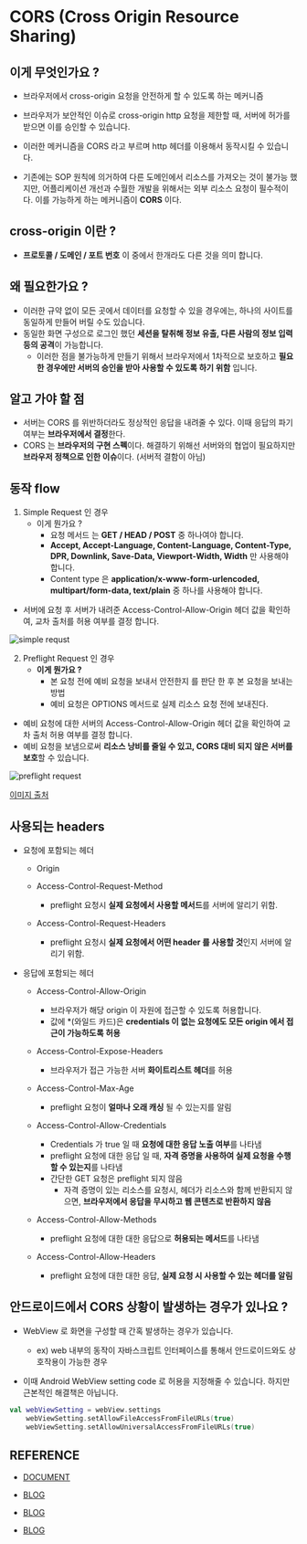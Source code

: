# CORS (Cross Origin Resource Sharing)

## 이게 무엇인가요 ? 
- 브라우저에서 cross-origin 요청을 안전하게 할 수 있도록 하는 메커니즘

- 브라우저가 보안적인 이슈로 cross-origin http 요청을 제한할 때, 서버에 허가를 받으면 이를 승인할 수 있습니다.
- 이러한 메커니즘을 CORS 라고 부르며 http 헤더를 이용해서 동작시킬 수 있습니다.
- 기존에는 SOP 원칙에 의거하여 다른 도메인에서 리소스를 가져오는 것이 불가능 했지만, 어플리케이션 개선과 수월한 개발을 위해서는 외부 리소스 요청이 필수적이다. 
  이를 가능하게 하는 메커니즘이 **CORS** 이다.
  
## cross-origin 이란 ? 
- **프로토콜 / 도메인 / 포트 번호** 이 중에서 한개라도 다른 것을 의미 합니다.

## 왜 필요한가요 ? 
- 이러한 규약 없이 모든 곳에서 데이터를 요청할 수 있을 경우에는, 하나의 사이트를 동일하게 만들어 버릴 수도 있습니다.
- 동일한 화면 구성으로 로그인 했던 **세션을 탈취해 정보 유출, 다른 사람의 정보 입력 등의 공격**이 가능합니다.
    - 이러한 점을 불가능하게 만들기 위해서 브라우저에서 1차적으로 보호하고 **필요한 경우에만 서버의 승인을 받아 사용할 수 있도록 하기 위함** 입니다.

## 알고 가야 할 점
- 서버는 CORS 를 위반하더라도 정상적인 응답을 내려줄 수 있다. 이때 응답의 파기 여부는 **브라우저에서 결정**한다.
- CORS 는 **브라우저의 구현 스펙**이다. 해결하기 위해선 서버와의 협업이 필요하지만 **브라우저 정책으로 인한 이슈**이다. (서버적 결함이 아님)

## 동작 flow

1. Simple Request 인 경우
    - 이게 뭔가요 ? 
        - 요청 메서드 는 **GET / HEAD / POST** 중 하나여야 합니다.
        - **Accept, Accept-Language, Content-Language, Content-Type, DPR, Downlink, Save-Data, Viewport-Width, Width** 만 사용해야 합니다.
        - Content type 은 **application/x-www-form-urlencoded, multipart/form-data, text/plain** 중 하나를 사용해야 합니다.

- 서버에 요청 후 서버가 내려준 Access-Control-Allow-Origin 헤더 값을 확인하여, 교차 출처를 허용 여부를 결정 합니다.

![simple requst](https://user-images.githubusercontent.com/49216939/179394813-2d7f474f-d7f0-4e91-aac1-22894c9a27e1.png)

2. Preflight Request 인 경우
    - **이게 뭔가요 ?**
        - 본 요청 전에 예비 요청을 보내서 안전한지 를 판단 한 후 본 요청을 보내는 방법
        - 예비 요청은 OPTIONS 메서드로 실제 리소스 요청 전에 보내진다.
   
- 예비 요청에 대한 서버의 Access-Control-Allow-Origin 헤더 값을 확인하여 교차 출처 허용 여부를 결정 합니다.
- 예비 요청을 보냄으로써 **리소스 낭비를 줄일 수 있고, CORS 대비 되지 않은 서버를 보호**할 수 있습니다.

![preflight request](https://user-images.githubusercontent.com/49216939/179394800-0fcb88a6-f702-4a29-a5c7-297cca1f3c82.png)

[이미지 출처](https://velog.io/@hyejeong/CORS-%EB%8F%99%EC%9E%91-%EB%B0%A9%EC%8B%9D)

## 사용되는 headers
- 요청에 포함되는 헤더
    - Origin
   
    - Access-Control-Request-Method
        - preflight 요청시 **실제 요청에서 사용할 메서드**를 서버에 알리기 위함.
   
    - Access-Control-Request-Headers
        - preflight 요청시 **실제 요청에서 어떤 header 를 사용할 것**인지 서버에 알리기 위함.

- 응답에 포함되는 헤더
    -  Access-Control-Allow-Origin
        - 브라우저가 해당 origin 이 자원에 접근할 수 있도록 허용합니다. 
        - 값에 *(와일드 카드)은 **credentials 이 없는 요청에도 모든 origin 에서 접근이 가능하도록 허용**
    
    - Access-Control-Expose-Headers 
        - 브라우저가 접근 가능한 서버 **화이트리스트 헤더**를 허용
    
    - Access-Control-Max-Age 
        - preflight 요청이 **얼마나 오래 캐싱** 될 수 있는지를 알림 
    
    - Access-Control-Allow-Credentials
       - Credentials 가 true 일 때 **요청에 대한 응답 노출 여부**를 나타냄
       - preflight 요청에 대한 응답 일 때, **자격 증명을 사용하여 실제 요청을 수행할 수 있는지**를 나타냄
       - 간단한 GET 요청은 preflight 되지 않음
            - 자격 증명이 있는 리소스를 요청시, 헤더가 리소스와 함께 반환되지 않으면, **브라우저에서 응답을 무시하고 웹 콘텐츠로 반환하지 않음**
    
    - Access-Control-Allow-Methods
        - preflight 요청에 대한 대한 응답으로 **허용되는 메서드**를 나타냄
   
    - Access-Control-Allow-Headers 
        - preflight 요청에 대한 대한 응답, **실제 요청 시 사용할 수 있는 헤더를 알림**

## 안드로이드에서 CORS 상황이 발생하는 경우가 있나요 ? 
- WebView 로 화면을 구성할 때 간혹 발생하는 경우가 있습니다.
    - ex) web 내부의 동작이 자바스크립트 인터페이스를 통해서 안드로이드와도 상호작용이 가능한 경우

- 이때 Android WebView setting code 로 허용을 지정해줄 수 있습니다. 하지만 근본적인 해결책은 아닙니다.

```kotlin
val webViewSetting = webView.settings
    webViewSetting.setAllowFileAccessFromFileURLs(true)
    webViewSetting.setAllowUniversalAccessFromFileURLs(true)
```

## REFERENCE
- [DOCUMENT](https://developer.mozilla.org/en-US/docs/Web/HTTP/CORS#preflighted_requests)

- [BLOG](https://kamang-it.tistory.com/602)

- [BLOG](https://inpa.tistory.com/entry/WEB-%F0%9F%93%9A-CORS-%F0%9F%92%AF-%EC%A0%95%EB%A6%AC-%ED%95%B4%EA%B2%B0-%EB%B0%A9%EB%B2%95-%F0%9F%91%8F)

- [BLOG](https://evan-moon.github.io/2020/05/21/about-cors/)

